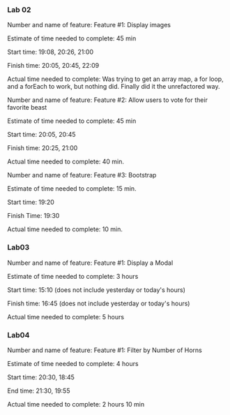### Lab 02  
Number and name of feature: Feature #1: Display images

Estimate of time needed to complete: 45 min

Start time: 19:08, 20:26, 21:00

Finish time: 20:05, 20:45, 22:09

Actual time needed to complete: Was trying to get an array map, a for loop, and a forEach to work, but nothing did.  Finally did it the unrefactored way.

Number and name of feature: Feature #2: Allow users to vote for their favorite beast

Estimate of time needed to complete: 45 min

Start time: 20:05, 20:45

Finish time: 20:25, 21:00

Actual time needed to complete: 40 min.

Number and name of feature: Feature #3: Bootstrap

Estimate of time needed to complete: 15 min.

Start time: 19:20

Finish Time: 19:30

Actual time needed to complete: 10 min.

### Lab03  
Number and name of feature: Feature #1: Display a Modal

Estimate of time needed to complete: 3 hours

Start time: 15:10 (does not include yesterday or today's hours)

Finish time: 16:45 (does not include yesterday or today's hours)

Actual time needed to complete: 5 hours

### Lab04  
Number and name of feature: Feature #1: Filter by Number of Horns

Estimate of time needed to complete: 4 hours

Start time: 20:30, 18:45

End time: 21:30, 19:55

Actual time needed to complete: 2 hours 10 min 
